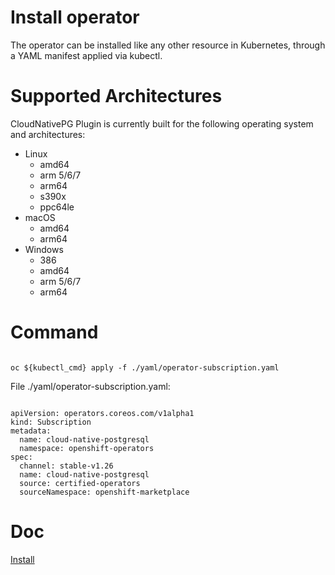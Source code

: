 
# Install operator

The operator can be installed like any other resource in Kubernetes, 
through a YAML manifest applied via kubectl.

# Supported Architectures

CloudNativePG Plugin is currently built for the following 
operating system and architectures:

- Linux
  - amd64
  - arm 5/6/7
  - arm64
  - s390x
  - ppc64le
- macOS
  - amd64
  - arm64
- Windows
  - 386
  - amd64
  - arm 5/6/7
  - arm64

# Command

```

oc ${kubectl_cmd} apply -f ./yaml/operator-subscription.yaml

```

File ./yaml/operator-subscription.yaml:

```

apiVersion: operators.coreos.com/v1alpha1
kind: Subscription
metadata:
  name: cloud-native-postgresql
  namespace: openshift-operators
spec:
  channel: stable-v1.26
  name: cloud-native-postgresql
  source: certified-operators
  sourceNamespace: openshift-marketplace

```

# Doc
[Install](https://cloudnative-pg.io/documentation/1.25/kubectl-plugin/#install)

